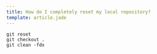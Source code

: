 ```yaml
---
title: How do I completely reset my local repository?
template: article.jade
---
```


```
git reset
git checkout .
git clean -fdx
```
